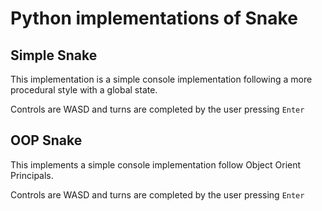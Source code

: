 # Python implementations of Snake

## Simple Snake

This implementation is a simple console implementation following a more procedural style with a global state.

Controls are WASD and turns are completed by the user pressing `Enter`

## OOP Snake

This implements a simple console implementation follow Object Orient Principals.

Controls are WASD and turns are completed by the user pressing `Enter`